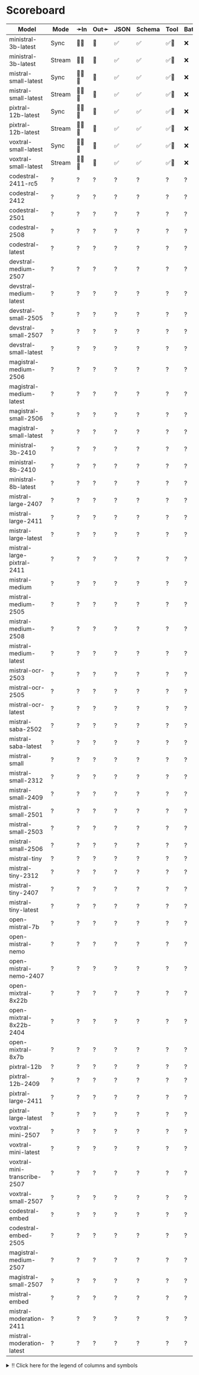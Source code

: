 # Scoreboard

| Model                        | Mode   | ➛In    | Out➛   | JSON | Schema | Tool | Batch | File | Cite | Text | Probs | Limits | Usage | Finish |
| ---------------------------- | ------ | ------ | ------ | ---- | ------ | ---- | ----- | ---- | ---- | ---- | ----- | ------ | ----- | ------ |
| ministral-3b-latest          | Sync   | 💬📄   | 💬     | ✅   | ✅     | ✅🧐 | ❌    | ❌   | ❌   | 🌱📏🛑 | ❌    | ✅     | ✅    | ✅     |
| ministral-3b-latest          | Stream | 💬📄   | 💬     | ✅   | ✅     | ✅🧐 | ❌    | ❌   | ❌   | 🌱📏🛑 | ❌    | ❌     | ✅    | ✅     |
| mistral-small-latest         | Sync   | 💬📄📸 | 💬     | ✅   | ✅     | ✅🧐 | ❌    | ❌   | ❌   | 🌱📏🛑 | ❌    | ✅     | ✅    | ✅     |
| mistral-small-latest         | Stream | 💬📄📸 | 💬     | ✅   | ✅     | ✅🧐 | ❌    | ❌   | ❌   | 🌱📏🛑 | ❌    | ❌     | ✅    | ✅     |
| pixtral-12b-latest           | Sync   | 💬📄📸 | 💬     | ✅   | ✅     | ✅🧐 | ❌    | ❌   | ❌   | 🌱📏🛑 | ❌    | ✅     | ✅    | ✅     |
| pixtral-12b-latest           | Stream | 💬📄📸 | 💬     | ✅   | ✅     | ✅🧐 | ❌    | ❌   | ❌   | 🌱📏🛑 | ❌    | ❌     | ✅    | ✅     |
| voxtral-small-latest         | Sync   | 🎤💬📄 | 💬     | ✅   | ✅     | ✅🧐 | ❌    | ❌   | ❌   | 🌱📏🛑 | ❌    | ✅     | ✅    | ✅     |
| voxtral-small-latest         | Stream | 🎤💬📄 | 💬     | ✅   | ✅     | ✅🧐 | ❌    | ❌   | ❌   | 🌱📏🛑 | ❌    | ❌     | ✅    | ✅     |
| codestral-2411-rc5           | ?      | ?      | ?      | ?    | ?      | ?    | ?     | ?    | ?    | ?    | ?     | ?      | ?     | ?      |
| codestral-2412               | ?      | ?      | ?      | ?    | ?      | ?    | ?     | ?    | ?    | ?    | ?     | ?      | ?     | ?      |
| codestral-2501               | ?      | ?      | ?      | ?    | ?      | ?    | ?     | ?    | ?    | ?    | ?     | ?      | ?     | ?      |
| codestral-2508               | ?      | ?      | ?      | ?    | ?      | ?    | ?     | ?    | ?    | ?    | ?     | ?      | ?     | ?      |
| codestral-latest             | ?      | ?      | ?      | ?    | ?      | ?    | ?     | ?    | ?    | ?    | ?     | ?      | ?     | ?      |
| devstral-medium-2507         | ?      | ?      | ?      | ?    | ?      | ?    | ?     | ?    | ?    | ?    | ?     | ?      | ?     | ?      |
| devstral-medium-latest       | ?      | ?      | ?      | ?    | ?      | ?    | ?     | ?    | ?    | ?    | ?     | ?      | ?     | ?      |
| devstral-small-2505          | ?      | ?      | ?      | ?    | ?      | ?    | ?     | ?    | ?    | ?    | ?     | ?      | ?     | ?      |
| devstral-small-2507          | ?      | ?      | ?      | ?    | ?      | ?    | ?     | ?    | ?    | ?    | ?     | ?      | ?     | ?      |
| devstral-small-latest        | ?      | ?      | ?      | ?    | ?      | ?    | ?     | ?    | ?    | ?    | ?     | ?      | ?     | ?      |
| magistral-medium-2506        | ?      | ?      | ?      | ?    | ?      | ?    | ?     | ?    | ?    | ?    | ?     | ?      | ?     | ?      |
| magistral-medium-latest      | ?      | ?      | ?      | ?    | ?      | ?    | ?     | ?    | ?    | ?    | ?     | ?      | ?     | ?      |
| magistral-small-2506         | ?      | ?      | ?      | ?    | ?      | ?    | ?     | ?    | ?    | ?    | ?     | ?      | ?     | ?      |
| magistral-small-latest       | ?      | ?      | ?      | ?    | ?      | ?    | ?     | ?    | ?    | ?    | ?     | ?      | ?     | ?      |
| ministral-3b-2410            | ?      | ?      | ?      | ?    | ?      | ?    | ?     | ?    | ?    | ?    | ?     | ?      | ?     | ?      |
| ministral-8b-2410            | ?      | ?      | ?      | ?    | ?      | ?    | ?     | ?    | ?    | ?    | ?     | ?      | ?     | ?      |
| ministral-8b-latest          | ?      | ?      | ?      | ?    | ?      | ?    | ?     | ?    | ?    | ?    | ?     | ?      | ?     | ?      |
| mistral-large-2407           | ?      | ?      | ?      | ?    | ?      | ?    | ?     | ?    | ?    | ?    | ?     | ?      | ?     | ?      |
| mistral-large-2411           | ?      | ?      | ?      | ?    | ?      | ?    | ?     | ?    | ?    | ?    | ?     | ?      | ?     | ?      |
| mistral-large-latest         | ?      | ?      | ?      | ?    | ?      | ?    | ?     | ?    | ?    | ?    | ?     | ?      | ?     | ?      |
| mistral-large-pixtral-2411   | ?      | ?      | ?      | ?    | ?      | ?    | ?     | ?    | ?    | ?    | ?     | ?      | ?     | ?      |
| mistral-medium               | ?      | ?      | ?      | ?    | ?      | ?    | ?     | ?    | ?    | ?    | ?     | ?      | ?     | ?      |
| mistral-medium-2505          | ?      | ?      | ?      | ?    | ?      | ?    | ?     | ?    | ?    | ?    | ?     | ?      | ?     | ?      |
| mistral-medium-2508          | ?      | ?      | ?      | ?    | ?      | ?    | ?     | ?    | ?    | ?    | ?     | ?      | ?     | ?      |
| mistral-medium-latest        | ?      | ?      | ?      | ?    | ?      | ?    | ?     | ?    | ?    | ?    | ?     | ?      | ?     | ?      |
| mistral-ocr-2503             | ?      | ?      | ?      | ?    | ?      | ?    | ?     | ?    | ?    | ?    | ?     | ?      | ?     | ?      |
| mistral-ocr-2505             | ?      | ?      | ?      | ?    | ?      | ?    | ?     | ?    | ?    | ?    | ?     | ?      | ?     | ?      |
| mistral-ocr-latest           | ?      | ?      | ?      | ?    | ?      | ?    | ?     | ?    | ?    | ?    | ?     | ?      | ?     | ?      |
| mistral-saba-2502            | ?      | ?      | ?      | ?    | ?      | ?    | ?     | ?    | ?    | ?    | ?     | ?      | ?     | ?      |
| mistral-saba-latest          | ?      | ?      | ?      | ?    | ?      | ?    | ?     | ?    | ?    | ?    | ?     | ?      | ?     | ?      |
| mistral-small                | ?      | ?      | ?      | ?    | ?      | ?    | ?     | ?    | ?    | ?    | ?     | ?      | ?     | ?      |
| mistral-small-2312           | ?      | ?      | ?      | ?    | ?      | ?    | ?     | ?    | ?    | ?    | ?     | ?      | ?     | ?      |
| mistral-small-2409           | ?      | ?      | ?      | ?    | ?      | ?    | ?     | ?    | ?    | ?    | ?     | ?      | ?     | ?      |
| mistral-small-2501           | ?      | ?      | ?      | ?    | ?      | ?    | ?     | ?    | ?    | ?    | ?     | ?      | ?     | ?      |
| mistral-small-2503           | ?      | ?      | ?      | ?    | ?      | ?    | ?     | ?    | ?    | ?    | ?     | ?      | ?     | ?      |
| mistral-small-2506           | ?      | ?      | ?      | ?    | ?      | ?    | ?     | ?    | ?    | ?    | ?     | ?      | ?     | ?      |
| mistral-tiny                 | ?      | ?      | ?      | ?    | ?      | ?    | ?     | ?    | ?    | ?    | ?     | ?      | ?     | ?      |
| mistral-tiny-2312            | ?      | ?      | ?      | ?    | ?      | ?    | ?     | ?    | ?    | ?    | ?     | ?      | ?     | ?      |
| mistral-tiny-2407            | ?      | ?      | ?      | ?    | ?      | ?    | ?     | ?    | ?    | ?    | ?     | ?      | ?     | ?      |
| mistral-tiny-latest          | ?      | ?      | ?      | ?    | ?      | ?    | ?     | ?    | ?    | ?    | ?     | ?      | ?     | ?      |
| open-mistral-7b              | ?      | ?      | ?      | ?    | ?      | ?    | ?     | ?    | ?    | ?    | ?     | ?      | ?     | ?      |
| open-mistral-nemo            | ?      | ?      | ?      | ?    | ?      | ?    | ?     | ?    | ?    | ?    | ?     | ?      | ?     | ?      |
| open-mistral-nemo-2407       | ?      | ?      | ?      | ?    | ?      | ?    | ?     | ?    | ?    | ?    | ?     | ?      | ?     | ?      |
| open-mixtral-8x22b           | ?      | ?      | ?      | ?    | ?      | ?    | ?     | ?    | ?    | ?    | ?     | ?      | ?     | ?      |
| open-mixtral-8x22b-2404      | ?      | ?      | ?      | ?    | ?      | ?    | ?     | ?    | ?    | ?    | ?     | ?      | ?     | ?      |
| open-mixtral-8x7b            | ?      | ?      | ?      | ?    | ?      | ?    | ?     | ?    | ?    | ?    | ?     | ?      | ?     | ?      |
| pixtral-12b                  | ?      | ?      | ?      | ?    | ?      | ?    | ?     | ?    | ?    | ?    | ?     | ?      | ?     | ?      |
| pixtral-12b-2409             | ?      | ?      | ?      | ?    | ?      | ?    | ?     | ?    | ?    | ?    | ?     | ?      | ?     | ?      |
| pixtral-large-2411           | ?      | ?      | ?      | ?    | ?      | ?    | ?     | ?    | ?    | ?    | ?     | ?      | ?     | ?      |
| pixtral-large-latest         | ?      | ?      | ?      | ?    | ?      | ?    | ?     | ?    | ?    | ?    | ?     | ?      | ?     | ?      |
| voxtral-mini-2507            | ?      | ?      | ?      | ?    | ?      | ?    | ?     | ?    | ?    | ?    | ?     | ?      | ?     | ?      |
| voxtral-mini-latest          | ?      | ?      | ?      | ?    | ?      | ?    | ?     | ?    | ?    | ?    | ?     | ?      | ?     | ?      |
| voxtral-mini-transcribe-2507 | ?      | ?      | ?      | ?    | ?      | ?    | ?     | ?    | ?    | ?    | ?     | ?      | ?     | ?      |
| voxtral-small-2507           | ?      | ?      | ?      | ?    | ?      | ?    | ?     | ?    | ?    | ?    | ?     | ?      | ?     | ?      |
| codestral-embed              | ?      | ?      | ?      | ?    | ?      | ?    | ?     | ?    | ?    | ?    | ?     | ?      | ?     | ?      |
| codestral-embed-2505         | ?      | ?      | ?      | ?    | ?      | ?    | ?     | ?    | ?    | ?    | ?     | ?      | ?     | ?      |
| magistral-medium-2507        | ?      | ?      | ?      | ?    | ?      | ?    | ?     | ?    | ?    | ?    | ?     | ?      | ?     | ?      |
| magistral-small-2507         | ?      | ?      | ?      | ?    | ?      | ?    | ?     | ?    | ?    | ?    | ?     | ?      | ?     | ?      |
| mistral-embed                | ?      | ?      | ?      | ?    | ?      | ?    | ?     | ?    | ?    | ?    | ?     | ?      | ?     | ?      |
| mistral-moderation-2411      | ?      | ?      | ?      | ?    | ?      | ?    | ?     | ?    | ?    | ?    | ?     | ?      | ?     | ?      |
| mistral-moderation-latest    | ?      | ?      | ?      | ?    | ?      | ?    | ?     | ?    | ?    | ?    | ?     | ?      | ?     | ?      |
<details>
<summary>‼️ Click here for the legend of columns and symbols</summary>

- 🏠: Runs locally.
- Sync:   Runs synchronously, the reply is only returned once completely generated
- Stream: Streams the reply as it is generated. Occasionally less features are supported in this mode
- 🧠: Has chain-of-thought thinking process
    - Both redacted (Anthropic, Gemini, OpenAI) and explicit (Deepseek R1, Qwen3, etc)
    - Many models can be used in both mode. In this case they will have two rows, one with thinking and one
      without. It is frequent that certain functionalities are limited in thinking mode, like tool calling.
- ✅: Implemented and works great
- ❌: Not supported by genai. The provider may support it, but genai does not (yet). Please send a PR to add
  it!
- 💬: Text
- 📄: PDF: process a PDF as input, possibly with OCR
- 📸: Image: process an image as input; most providers support PNG, JPG, WEBP and non-animated GIF, or generate images
- 🎤: Audio: process an audio file (e.g. MP3, WAV, Flac, Opus) as input, or generate audio
- 🎥: Video: process a video (e.g. MP4) as input, or generate a video (e.g. Veo 3)
- 💨: Feature is flaky (Tool calling) or inconsistent (Usage is not always reported)
- 🧐: Tool calling is **not** biased towards the first value in an enum. If the provider doesn't have this, be
  mindful of the order of the values!
- 🌐: Country where the company is located
- JSON and Schema: ability to output JSON in free form, or with a forced schema specified as a Go struct
- Tool: Tool calling, using [genai.ToolDef](https://pkg.go.dev/github.com/maruel/genai#ToolDef)
- Batch: Process asynchronously batches during off peak hours at a discounts
- Text: Text features
    - '🌱': Seed option for deterministic output
    - '📏': MaxTokens option to cap the amount of returned tokens
    - '🛑': Stop sequence to stop generation when a token is generated
- File: Upload and store large files via a separate API
- Cite: Citation generation from a provided document, specially useful for RAG
- Probs: Return logprobs to analyse each token probabilities
- Limits: Returns the rate limits, including the remaining quota
</details>
